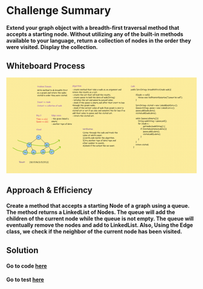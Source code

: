 # Challenge Summary
#### Extend your graph object with a breadth-first traversal method that accepts a starting node. Without utilizing any of the built-in methods available to your language, return a collection of nodes in the order they were visited. Display the collection.


## Whiteboard Process
![WB](../../Assert/Ch36.png)

## Approach & Efficiency
#### Create a method that accepts a starting Node of a graph using a queue. The method returns a LinkedList of Nodes. The queue will add the children of the current node while the queue is not empty. The queue will eventually remove the nodes and add to LinkedList. Also, Using the Edge class, we check if the neighbor of the current node has been visited.


## Solution

#### Go to code [here](../../app/src/main/java/CodeChallenges/Challenge35_36)
#### Go to test [here](../../app/src/test/java/CodeChallenges/Challenge35_36/AppTest.java)
